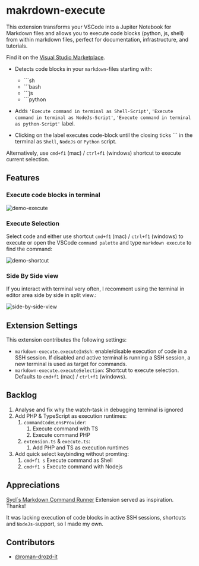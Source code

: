 # makrdown-execute

This extension transforms your VSCode into a Jupiter Notebook for Markdown files and allows you to execute code blocks (python, js, shell) from within markdown files, perfect for documentation, infrastructure, and tutorials.

Find it on the [Visual Studio Marketplace](https://marketplace.visualstudio.com/items?itemName=hanskre.markdown-execute).

- Detects code blocks in your `markdown`-files starting with:

  - \`\`\`sh
  - \`\`\`bash
  - \`\`\`js
  - \`\`\`python

- Adds `'Execute command in terminal as Shell-Script'`, `'Execute command in terminal as NodeJs-Script'`, `'Execute command in terminal as python-Script'` label.
- Clicking on the label executes code-block until the closing ticks \`\`\` in the terminal as `Shell`, `NodeJs` or `Python` script.

Alternatively, use `cmd+f1` (mac) / `ctrl+f1` (windows) shortcut to execute current selection.

## Features

### Execute code blocks in terminal

![demo-execute](images/demo-execute.gif)

### Execute Selection

Select code and either use shortcut `cmd+f1` (mac) / `ctrl+f1` (windows) to execute or open the VSCode `command palette` and type `markdown execute` to find the command:

![demo-shortcut](images/demo-shortcut.gif)

### Side By Side view

If you interact with terminal very often, I recomment using the terminal in editor area side by side in split view.:

![side-by-side-view](images/side-by-side.png)

## Extension Settings

This extension contributes the following settings:

- `markdown-execute.executeInSsh`: enable/disable execution of code in a SSH session. If disabled and active terminal is running a SSH session, a new terminal is used as target for commands.
- `markdown-execute.executeSelection`: Shortcut to execute selection. Defaults to `cmd+f1` (mac) / `ctrl+f1` (windows).

## Backlog

1. Analyse and fix why the watch-task in debugging terminal is ignored
2. Add PHP & TypeScript as execution runtimes:
   1. `commandCodeLensProvider`:
      1. Execute command with TS
      2. Execute command PHP
   2. `extension.ts` & `execute.ts`:
      1. Add PHP and TS as execution runtimes
3. Add quick select keybinding without promting:
   1. `cmd+f1 s` Execute command as Shell
   2. `cmd+f1 s` Execute command with Nodejs

## Appreciations

[Sycl´s Markdown Command Runner](https://marketplace.visualstudio.com/items?itemName=Sycl.markdown-command-runner) Extension served as inspiration. Thanks!

It was lacking execution of code blocks in active SSH sessions, shortcuts and `NodeJs`-support, so I made my own.

## Contributors

- [@roman-drozd-it](https://github.com/roman-drozd-it)
